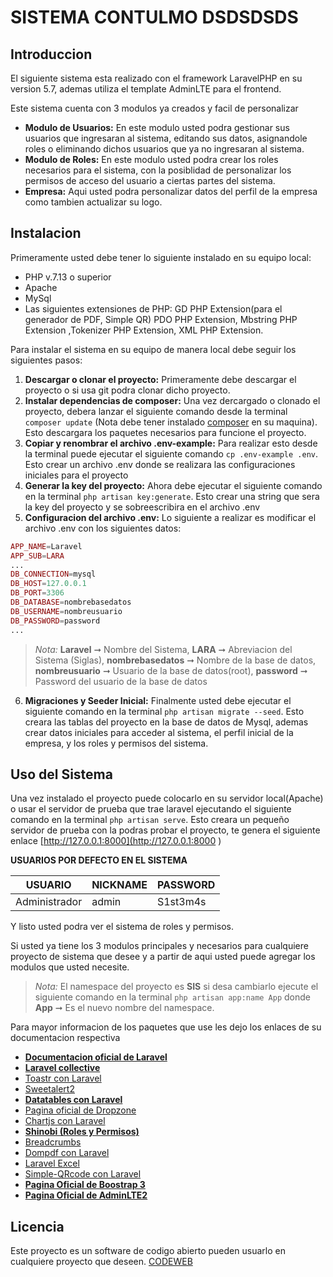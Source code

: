 
# SISTEMA CONTULMO DSDSDSDS

## Introduccion

El siguiente sistema esta realizado con el framework LaravelPHP en su version 5.7, ademas utiliza el template AdminLTE para el frontend.

Este sistema cuenta con 3 modulos ya creados y facil de personalizar

- **Modulo de Usuarios:** En este modulo usted podra gestionar sus usuarios que ingresaran al sistema, editando sus datos, asignandole roles o eliminando dichos usuarios que ya no ingresaran al sistema.
- **Modulo de Roles:** En este modulo usted podra crear los roles necesarios para el sistema, con la posiblidad de personalizar los permisos de acceso del usuario a ciertas partes del sistema.
- **Empresa:** Aqui usted podra personalizar datos del perfil de la empresa como tambien actualizar su logo.

## Instalacion

Primeramente usted debe tener lo siguiente instalado en su equipo local:

- PHP v.7.13 o superior
- Apache
- MySql
- Las siguientes extensiones de PHP: GD PHP Extension(para el generador de PDF, Simple QR) PDO PHP Extension, Mbstring PHP Extension ,Tokenizer PHP Extension, XML PHP Extension.

Para instalar el sistema en su equipo de manera local debe seguir los siguientes pasos:

1. **Descargar o clonar el proyecto:** Primeramente debe descargar el proyecto o si usa git podra clonar dicho proyecto.
2. **Instalar dependencias de composer:** Una vez dercargado o clonado el proyecto, debera lanzar el siguiente comando desde la terminal `composer update` (Nota debe tener instalado [composer](https://getcomposer.org/) en su maquina). Esto descargara los paquetes necesarios para funcione el proyecto.
3. **Copiar y renombrar el archivo .env-example:** Para realizar esto desde la terminal puede ejecutar el siguiente comando `cp .env-example .env`. Esto crear un archivo .env donde se realizara las configuraciones iniciales para el proyecto
4. **Generar la key del proyecto:** Ahora debe ejecutar el siguiente comando en la terminal `php artisan key:generate`. Esto crear una string que sera la key del proyecto y se sobreescribira en el archivo .env
5. **Configuracion del archivo .env:** Lo siguiente a realizar es modificar el archivo .env con los siguientes datos:
```php
APP_NAME=Laravel
APP_SUB=LARA
...
DB_CONNECTION=mysql
DB_HOST=127.0.0.1
DB_PORT=3306
DB_DATABASE=nombrebasedatos
DB_USERNAME=nombreusuario
DB_PASSWORD=password
...
```
> *Nota:* **Laravel** &#10142; Nombre del Sistema, **LARA** &#10142; Abreviacion del Sistema (Siglas), **nombrebasedatos** &#10142; Nombre de la base de datos, **nombreusuario** &#10142; Usuario de la base de datos(root), **password** &#10142; Password del usuario de la base de datos

6. **Migraciones y Seeder Inicial:** Finalmente usted debe ejecutar el siguiente comando en la terminal `php artisan migrate --seed`. Esto creara las tablas del proyecto en la base de datos de Mysql, ademas crear datos iniciales para acceder al sistema, el perfil inicial de la empresa, y los roles y permisos del sistema.

## Uso del Sistema

Una vez instalado el proyecto puede colocarlo en su servidor local(Apache) o usar el servidor de prueba que trae laravel ejecutando el siguiente comando en la terminal `php artisan serve`. Esto creara un pequeño servidor de prueba con la podras probar el proyecto, te genera el siguiente enlace [http://127.0.0.1:8000](http://127.0.0.1:8000
)

**USUARIOS POR DEFECTO EN EL SISTEMA**

USUARIO | NICKNAME | PASSWORD
---|---|---
Administrador | admin | S1st3m4s

Y listo usted podra ver el sistema de roles y permisos.

Si usted ya tiene los 3 modulos principales y necesarios para cualquiere proyecto de sistema que desee y a partir de aqui usted puede agregar los modulos que usted necesite.

> *Nota:* El namespace del proyecto es **SIS** si desa cambiarlo ejecute el siguiente comando en la terminal `php artisan app:name App` donde **App** &#10142; Es el nuevo nombre del namespace.

Para mayor informacion de los paquetes que use les dejo los enlaces de su documentacion respectiva

- **[Documentacion oficial de Laravel](https://laravel.com/)**
- **[Laravel collective](https://laravelcollective.com/docs/master/html)**
- [Toastr con Laravel](https://packagist.org/packages/brian2694/laravel-toastr)
- [Sweetalert2](https://sweetalert2.github.io/)
- **[Datatables con Laravel](http://yajrabox.com/docs/laravel-datatables/master)**
- [Pagina oficial de Dropzone](https://www.dropzonejs.com/)
- [Chartjs con Laravel](https://packagist.org/packages/fx3costa/laravelchartjs)
- **[Shinobi (Roles y Permisos)](https://github.com/caffeinated/shinobi)**
- [Breadcrumbs](https://packagist.org/packages/davejamesmiller/laravel-breadcrumbs)
- [Dompdf con Laravel](https://github.com/barryvdh/laravel-dompdf)
- [Laravel Excel](https://laravel-excel.maatwebsite.nl/)
- [Simple-QRcode con Laravel](https://www.simplesoftware.io/docs/simple-qrcode)
- **[Pagina Oficial de Boostrap 3](https://getbootstrap.com/docs/3.3/)**
- **[Pagina Oficial de AdminLTE2](https://adminlte.io/)**

## Licencia

Este proyecto es un software de codigo abierto pueden usuarlo en cualquiere proyecto que deseen. [CODEWEB](#)
